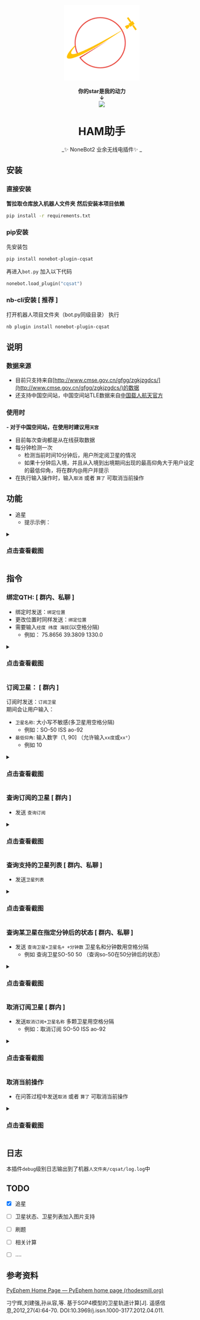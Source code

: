 
<p align="center">
  <a href="#"><img src="img/cqsat.png" width="200" height="200" alt="nonebot"></a>
</p>

<div align="center">  
  
**你的star是我的动力**  
**↓**  
<img src="https://img.shields.io/github/stars/yzyyz1387/cqsat.svg?style=social">  
# HAM助手  
  
  _✨ NoneBot2 业余无线电插件✨ _    
</div>

## 安装
### 直接安装
**暂拉取仓库放入机器人文件夹**
**然后安装本项目依赖**
```bash
pip install -r requirements.txt
```
### pip安装
先安装包
```bash
pip install nonebot-plugin-cqsat
```
再进入`bot.py` 
加入以下代码
```python
nonebot.load_plugin("cqsat")
```

### nb-cli安装  [ 推荐 ]
打开机器人项目文件夹（bot.py同级目录）
执行
```bash
nb plugin install nonebot-plugin-cqsat
```


## 说明
### 数据来源
- 目前只支持来自[http://www.cmse.gov.cn/gfgg/zgkjzgdcs/](http://www.cmse.gov.cn/gfgg/zgkjzgdcs/)的数据
- 还支持中国空间站，中国空间站TLE数据来自[中国载人航天官方](http://www.cmse.gov.cn/gfgg/zgkjzgdcs/)
### 使用时
**- 对于中国空间站，在使用时建议用`天宫`**
- 目前每次查询都是从在线获取数据
- 每分钟检测一次
  - 检测当前时间10分钟后，用户所定阅卫星的情况
  - 如果十分钟后入境，并且从入境到出境期间出现的最高仰角大于用户设定的最低仰角，将在群内@用户并提示
- 在执行输入操作时，输入`取消` 或者 `算了` 可取消当前操作
## 功能
- 追星
  - 提示示例：
<details>
  <summary> <h3>点击查看截图</h3></summary>  

![](img/readme/at_user.png)

</details>

## 指令
### 绑定QTH:  [ 群内、私聊 ]
- 绑定时发送：`绑定位置`  
- 更改位置时同样发送：`绑定位置`    
- 需要输入`经度 纬度 海拔`(以空格分隔)
  - 例如：  75.8656 39.3809 1330.0

<details>
  <summary> <h3>点击查看截图</h3></summary>  

![](img/readme/qth.gif)

</details>
  

### 订阅卫星：  [ 群内 ]
订阅时发送：`订阅卫星`  
期间会让用户输入：
- `卫星名称`:  大小写不敏感(多卫星用空格分隔)
  - 例如：SO-50 ISS ao-92  
- `最低仰角`:  输入数字（1, 90] （允许输入`xx度`或`xx°`）
  - 例如 10

<details>
  <summary> <h3>点击查看截图</h3></summary>  

![](img/readme/sat_sub.gif)

</details>

### 查询订阅的卫星 [ 群内 ]
- 发送  `查询订阅`
<details>
  <summary> <h3>点击查看截图</h3></summary>  

![](img/readme/refer_sub.gif)

</details>

### 查询支持的卫星列表 [ 群内、私聊 ]
- 发送`卫星列表`

<details>
  <summary> <h3>点击查看截图</h3></summary>  

![](img/readme/sat_list.gif)

</details>

### 查询某卫星在指定分钟后的状态 [ 群内、私聊 ]
- 发送  `查询卫星+卫星名+ +分钟数`  卫星名和分钟数用空格分隔
  - 例如 查询卫星SO-50 50  （查询so-50在50分钟后的状态）

<details>
  <summary> <h3>点击查看截图</h3></summary>  

![](img/readme/refer_sat_byTime.gif)

</details>

### 取消订阅卫星  [ 群内 ]
- 发送`取消订阅+卫星名称` 多颗卫星用空格分隔
  - 例如：取消订阅 SO-50 ISS ao-92
<details>
  <summary> <h3>点击查看截图</h3></summary>  

![](img/readme/sat_unsub.gif)

</details>

### 取消当前操作
- 在问答过程中发送`取消` 或者 `算了` 可取消当前操作

<details>
  <summary> <h3>点击查看截图</h3></summary>  

![](img/readme/cancel.gif)

</details>


## 日志
本插件`debug`级别日志输出到了机器`人文件夹/cqsat/log.log`中

## TODO
- [x] 追星
- [ ] 卫星状态、卫星列表加入图片支持
- [ ] 刷题
- [ ] 相关计算
- [ ] ....



## 参考资料

[PyEphem Home Page — PyEphem home page (rhodesmill.org)](https://rhodesmill.org/pyephem/)

刁宁辉,刘建强,孙从容,等. 基于SGP4模型的卫星轨道计算[J]. 遥感信息,2012,27(4):64-70. DOI:10.3969/j.issn.1000-3177.2012.04.011.
